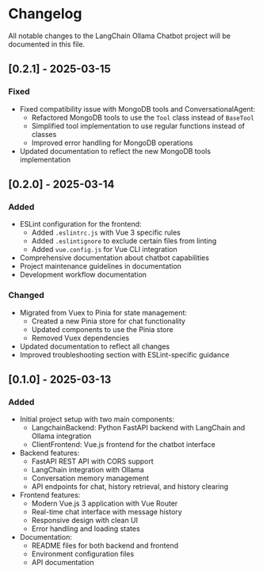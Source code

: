# Changelog

All notable changes to the LangChain Ollama Chatbot project will be documented in this file.

## [0.2.1] - 2025-03-15

### Fixed
- Fixed compatibility issue with MongoDB tools and ConversationalAgent:
  - Refactored MongoDB tools to use the `Tool` class instead of `BaseTool`
  - Simplified tool implementation to use regular functions instead of classes
  - Improved error handling for MongoDB operations
- Updated documentation to reflect the new MongoDB tools implementation

## [0.2.0] - 2025-03-14

### Added
- ESLint configuration for the frontend:
  - Added `.eslintrc.js` with Vue 3 specific rules
  - Added `.eslintignore` to exclude certain files from linting
  - Added `vue.config.js` for Vue CLI integration
- Comprehensive documentation about chatbot capabilities
- Project maintenance guidelines in documentation
- Development workflow documentation

### Changed
- Migrated from Vuex to Pinia for state management:
  - Created a new Pinia store for chat functionality
  - Updated components to use the Pinia store
  - Removed Vuex dependencies
- Updated documentation to reflect all changes
- Improved troubleshooting section with ESLint-specific guidance

## [0.1.0] - 2025-03-13

### Added
- Initial project setup with two main components:
  - LangchainBackend: Python FastAPI backend with LangChain and Ollama integration
  - ClientFrontend: Vue.js frontend for the chatbot interface
- Backend features:
  - FastAPI REST API with CORS support
  - LangChain integration with Ollama
  - Conversation memory management
  - API endpoints for chat, history retrieval, and history clearing
- Frontend features:
  - Modern Vue.js 3 application with Vue Router
  - Real-time chat interface with message history
  - Responsive design with clean UI
  - Error handling and loading states
- Documentation:
  - README files for both backend and frontend
  - Environment configuration files
  - API documentation 